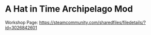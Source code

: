 # A Hat in Time Archipelago Mod
Workshop Page: https://steamcommunity.com/sharedfiles/filedetails/?id=3026842601


